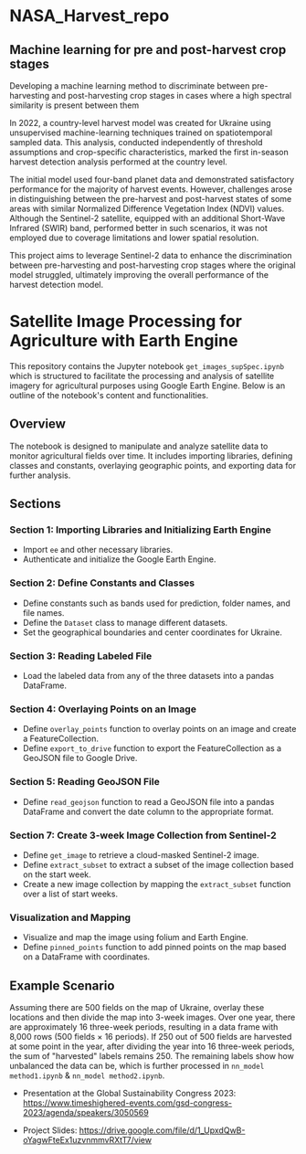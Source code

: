 # NASA_Harvest_repo
## Machine learning for pre and post-harvest crop stages
Developing a machine learning method to discriminate between pre-harvesting and post-harvesting crop stages in cases where a high spectral similarity is present between them

In 2022, a country-level harvest model was created for Ukraine using unsupervised machine-learning techniques trained on spatiotemporal sampled data. This analysis, conducted independently of threshold assumptions and crop-specific characteristics, marked the first in-season harvest detection analysis performed at the country level.

The initial model used four-band planet data and demonstrated satisfactory performance for the majority of harvest events. However, challenges arose in distinguishing between the pre-harvest and post-harvest states of some areas with similar Normalized Difference Vegetation Index (NDVI) values. Although the Sentinel-2 satellite, equipped with an additional Short-Wave Infrared (SWIR) band, performed better in such scenarios, it was not employed due to coverage limitations and lower spatial resolution.

This project aims to leverage Sentinel-2 data to enhance the discrimination between pre-harvesting and post-harvesting crop stages where the original model struggled, ultimately improving the overall performance of the harvest detection model. 

# Satellite Image Processing for Agriculture with Earth Engine

This repository contains the Jupyter notebook `get_images_supSpec.ipynb` which is structured to facilitate the processing and analysis of satellite imagery for agricultural purposes using Google Earth Engine. Below is an outline of the notebook's content and functionalities.

## Overview

The notebook is designed to manipulate and analyze satellite data to monitor agricultural fields over time. It includes importing libraries, defining classes and constants, overlaying geographic points, and exporting data for further analysis.

## Sections

### Section 1: Importing Libraries and Initializing Earth Engine

- Import `ee` and other necessary libraries.
- Authenticate and initialize the Google Earth Engine.

### Section 2: Define Constants and Classes

- Define constants such as bands used for prediction, folder names, and file names.
- Define the `Dataset` class to manage different datasets.
- Set the geographical boundaries and center coordinates for Ukraine.

### Section 3: Reading Labeled File

- Load the labeled data from any of the three datasets into a pandas DataFrame.

### Section 4: Overlaying Points on an Image

- Define `overlay_points` function to overlay points on an image and create a FeatureCollection.
- Define `export_to_drive` function to export the FeatureCollection as a GeoJSON file to Google Drive.

### Section 5: Reading GeoJSON File

- Define `read_geojson` function to read a GeoJSON file into a pandas DataFrame and convert the date column to the appropriate format.

### Section 7: Create 3-week Image Collection from Sentinel-2

- Define `get_image` to retrieve a cloud-masked Sentinel-2 image.
- Define `extract_subset` to extract a subset of the image collection based on the start week.
- Create a new image collection by mapping the `extract_subset` function over a list of start weeks.

### Visualization and Mapping

- Visualize and map the image using folium and Earth Engine.
- Define `pinned_points` function to add pinned points on the map based on a DataFrame with coordinates.

## Example Scenario

Assuming there are 500 fields on the map of Ukraine, overlay these locations and then divide the map into 3-week images. Over one year, there are approximately 16 three-week periods, resulting in a data frame with 8,000 rows (500 fields × 16 periods). If 250 out of 500 fields are harvested at some point in the year, after dividing the year into 16 three-week periods, the sum of "harvested" labels remains 250. The remaining labels show how unbalanced the data can be, which is further processed in `nn_model method1.ipynb` & `nn_model method2.ipynb`.


* Presentation at the Global Sustainability Congress 2023:
https://www.timeshighered-events.com/gsd-congress-2023/agenda/speakers/3050569

* Project Slides: https://drive.google.com/file/d/1_UpxdQwB-oYagwFteEx1uzvnmmvRXtT7/view
